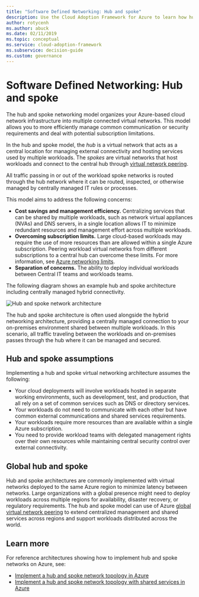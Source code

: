 ```yaml
---
title: "Software Defined Networking: Hub and spoke"
description: Use the Cloud Adoption Framework for Azure to learn how hub and spoke networking organizes your network infrastructure into multiple connected virtual networks.
author: rotycenh
ms.author: abuck
ms.date: 02/11/2019
ms.topic: conceptual
ms.service: cloud-adoption-framework
ms.subservice: decision-guide
ms.custom: governance
---
```


# Software Defined Networking: Hub and spoke

The hub and spoke networking model organizes your Azure-based cloud network infrastructure into multiple connected virtual networks. This model allows you to more efficiently manage common communication or security requirements and deal with potential subscription limitations.

In the hub and spoke model, the _hub_ is a virtual network that acts as a central location for managing external connectivity and hosting services used by multiple workloads. The _spokes_ are virtual networks that host workloads and connect to the central hub through [virtual network peering](/azure/virtual-network/virtual-network-peering-overview).

All traffic passing in or out of the workload spoke networks is routed through the hub network where it can be routed, inspected, or otherwise managed by centrally managed IT rules or processes.

This model aims to address the following concerns:

- **Cost savings and management efficiency.** Centralizing services that can be shared by multiple workloads, such as network virtual appliances (NVAs) and DNS servers, in a single location allows IT to minimize redundant resources and management effort across multiple workloads.
- **Overcoming subscription limits.** Large cloud-based workloads may require the use of more resources than are allowed within a single Azure subscription. Peering workload virtual networks from different subscriptions to a central hub can overcome these limits. For more information, see [Azure networking limits](/azure/azure-resource-manager/management/azure-subscription-service-limits#networking-limits).
- **Separation of concerns.** The ability to deploy individual workloads between Central IT teams and workloads teams.

The following diagram shows an example hub and spoke architecture including centrally managed hybrid connectivity.

![Hub and spoke network architecture](/azure/architecture/reference-architectures/hybrid-networking/images/hub-spoke.png)

The hub and spoke architecture is often used alongside the hybrid networking architecture, providing a centrally managed connection to your on-premises environment shared between multiple workloads. In this scenario, all traffic traveling between the workloads and on-premises passes through the hub where it can be managed and secured.

## Hub and spoke assumptions

Implementing a hub and spoke virtual networking architecture assumes the following:

- Your cloud deployments will involve workloads hosted in separate working environments, such as development, test, and production, that all rely on a set of common services such as DNS or directory services.
- Your workloads do not need to communicate with each other but have common external communications and shared services requirements.
- Your workloads require more resources than are available within a single Azure subscription.
- You need to provide workload teams with delegated management rights over their own resources while maintaining central security control over external connectivity.

## Global hub and spoke

Hub and spoke architectures are commonly implemented with virtual networks deployed to the same Azure region to minimize latency between networks. Large organizations with a global presence might need to deploy workloads across multiple regions for availability, disaster recovery, or regulatory requirements. The hub and spoke model can use of Azure [global virtual network peering](/azure/virtual-network/virtual-network-peering-overview) to extend centralized management and shared services across regions and support workloads distributed across the world.

## Learn more

For reference architectures showing how to implement hub and spoke networks on Azure, see:

- [Implement a hub and spoke network topology in Azure](/azure/architecture/reference-architectures/hybrid-networking/hub-spoke)
- [Implement a hub and spoke network topology with shared services in Azure](/azure/architecture/reference-architectures/hybrid-networking/shared-services)